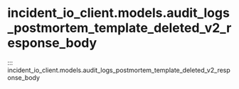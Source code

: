 # incident_io_client.models.audit_logs_postmortem_template_deleted_v2_response_body

::: incident_io_client.models.audit_logs_postmortem_template_deleted_v2_response_body
